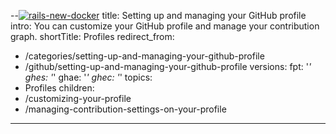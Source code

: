 --[![rails-new-docker](https://github.com/rails/rails/actions/workflows/rails-new-docker.yml/badge.svg?event=check_run)](https://github.com/rails/rails/actions/workflows/rails-new-docker.yml)
title: Setting up and managing your GitHub profile
intro: You can customize your GitHub profile and manage your contribution graph.
shortTitle: Profiles
redirect_from:
  - /categories/setting-up-and-managing-your-github-profile
  - /github/setting-up-and-managing-your-github-profile
versions:
  fpt: '*'
  ghes: '*'
  ghae: '*'
  ghec: '*'
topics:
  - Profiles
children:
  - /customizing-your-profile
  - /managing-contribution-settings-on-your-profile
---

